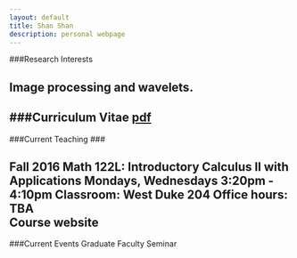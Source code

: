 ```yaml
---
layout: default
title: Shan Shan
description: personal webpage
---
```


###Research Interests

Image processing and wavelets.
---

###Curriculum Vitae [pdf](../CV/cv.pdf)
---
	
###Current Teaching ###

Fall 2016
Math 122L: Introductory Calculus II with Applications
Mondays, Wednesdays 3:20pm - 4:10pm
Classroom: West Duke 204
Office hours: TBA		
Course website 
---
        
###Current Events
Graduate Faculty Seminar
